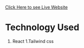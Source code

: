 [ Click Here to see Live Website]('https://crypto-cafe-demo.netlify.app/)

# Technology Used

1. React
   1.Tailwind css
